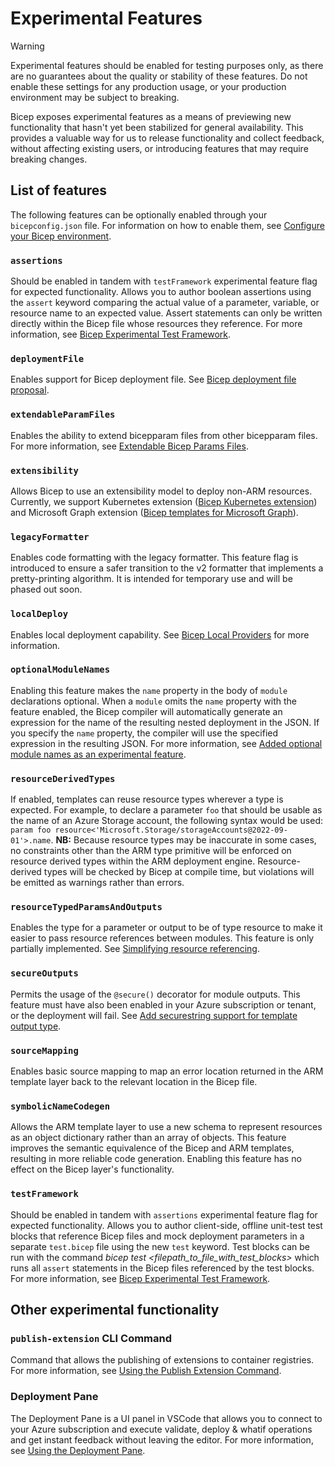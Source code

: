 # Experimental Features

> [!WARNING]
> Experimental features should be enabled for testing purposes only, as there are no guarantees about the quality or stability of these features. Do not enable these settings for any production usage, or your production environment may be subject to breaking.

Bicep exposes experimental features as a means of previewing new functionality that hasn't yet been stabilized for general availability. This provides a valuable way for us to release functionality and collect feedback, without affecting existing users, or introducing features that may require breaking changes.

## List of features
The following features can be optionally enabled through your `bicepconfig.json` file. For information on how to enable them, see [Configure your Bicep environment](https://aka.ms/bicep/config).

### `assertions`
Should be enabled in tandem with `testFramework` experimental feature flag for expected functionality. Allows you to author boolean assertions using the `assert` keyword comparing the actual value of a parameter, variable, or resource name to an expected value. Assert statements can only be written directly within the Bicep file whose resources they reference. For more information, see [Bicep Experimental Test Framework](https://github.com/Azure/bicep/issues/11967).

### `deploymentFile`
Enables support for Bicep deployment file. See [Bicep deployment file proposal](https://gist.github.com/shenglol/bd7bd24343b24edd965ba411048c1eb2#file-bicep-deployment-file-md).

### `extendableParamFiles`
Enables the ability to extend bicepparam files from other bicepparam files. For more information, see [Extendable Bicep Params Files](./experimental/extendable-param-files.md).

### `extensibility`
Allows Bicep to use an extensibility model to deploy non-ARM resources. Currently, we support Kubernetes extension ([Bicep Kubernetes extension](https://learn.microsoft.com/en-us/azure/azure-resource-manager/bicep/bicep-kubernetes-extension)) and Microsoft Graph extension ([Bicep templates for Microsoft Graph](https://aka.ms/graphbicep)).

### `legacyFormatter`
Enables code formatting with the legacy formatter. This feature flag is introduced to ensure a safer transition to the v2 formatter that implements a pretty-printing algorithm. It is intended for temporary use and will be phased out soon.

### `localDeploy`
Enables local deployment capability. See [Bicep Local Providers](https://github.com/anthony-c-martin/bicep-local-providers) for more information.

### `optionalModuleNames`
Enabling this feature makes the `name` property in the body of `module` declarations optional. When a `module` omits the `name` property with the feature enabled, the Bicep compiler will automatically generate an expression for the name of the resulting nested deployment in the JSON. If you specify the `name` property, the compiler will use the specified expression in the resulting JSON. For more information, see [Added optional module names as an experimental feature](https://github.com/Azure/bicep/pull/12600).

### `resourceDerivedTypes`
If enabled, templates can reuse resource types wherever a type is expected. For example, to declare a parameter `foo` that should be usable as the name of an Azure Storage account, the following syntax would be used: `param foo resource<'Microsoft.Storage/storageAccounts@2022-09-01'>.name`. **NB:** Because resource types may be inaccurate in some cases, no constraints other than the ARM type primitive will be enforced on resource derived types within the ARM deployment engine. Resource-derived types will be checked by Bicep at compile time, but violations will be emitted as warnings rather than errors.

### `resourceTypedParamsAndOutputs`
Enables the type for a parameter or output to be of type resource to make it easier to pass resource references between modules. This feature is only partially implemented. See [Simplifying resource referencing](https://github.com/azure/bicep/issues/2245).

### `secureOutputs`
Permits the usage of the `@secure()` decorator for module outputs. This feature must have also been enabled in your Azure subscription or tenant, or the deployment will fail. See [Add securestring support for template output type](https://github.com/Azure/bicep/issues/2163).

### `sourceMapping`
Enables basic source mapping to map an error location returned in the ARM template layer back to the relevant location in the Bicep file.

### `symbolicNameCodegen`
Allows the ARM template layer to use a new schema to represent resources as an object dictionary rather than an array of objects. This feature improves the semantic equivalence of the Bicep and ARM templates, resulting in more reliable code generation. Enabling this feature has no effect on the Bicep layer's functionality.

### `testFramework`
Should be enabled in tandem with `assertions` experimental feature flag for expected functionality. Allows you to author client-side, offline unit-test test blocks that reference Bicep files and mock deployment parameters in a separate `test.bicep` file using the new `test` keyword. Test blocks can be run with the command *bicep test <filepath_to_file_with_test_blocks>* which runs all `assert` statements in the Bicep files referenced by the test blocks. For more information, see [Bicep Experimental Test Framework](https://github.com/Azure/bicep/issues/11967).

## Other experimental functionality

### `publish-extension` CLI Command
Command that allows the publishing of extensions to container registries. For more information, see [Using the Publish Extension Command](./experimental/publish-extension-command.md).

### Deployment Pane
The Deployment Pane is a UI panel in VSCode that allows you to connect to your Azure subscription and execute validate, deploy & whatif operations and get instant feedback without leaving the editor. For more information, see [Using the Deployment Pane](./experimental/deploy-ui.md).
